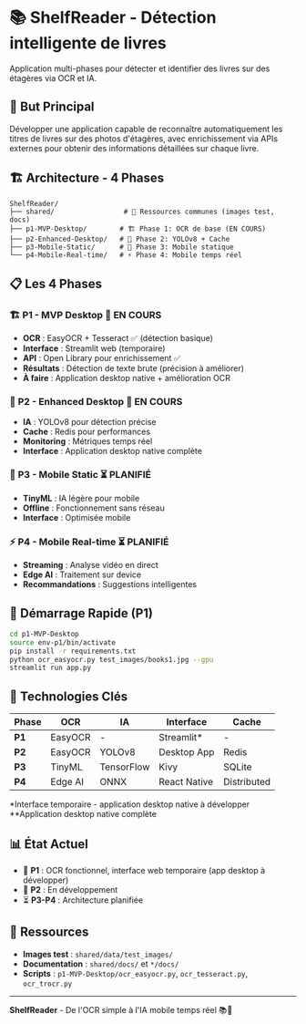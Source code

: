 # 📚 ShelfReader - Détection intelligente de livres

Application multi-phases pour détecter et identifier des livres sur des étagères via OCR et IA.

## 🎯 **But Principal**
Développer une application capable de reconnaître automatiquement les titres de livres sur des photos d'étagères, avec enrichissement via APIs externes pour obtenir des informations détaillées sur chaque livre.

## 🏗️ **Architecture - 4 Phases**

```
ShelfReader/
├── shared/                 # 📁 Ressources communes (images test, docs)
├── p1-MVP-Desktop/        # 🏗️ Phase 1: OCR de base (EN COURS)
├── p2-Enhanced-Desktop/   # 🚀 Phase 2: YOLOv8 + Cache
├── p3-Mobile-Static/      # 📱 Phase 3: Mobile statique
└── p4-Mobile-Real-time/   # ⚡ Phase 4: Mobile temps réel
```

## 📋 **Les 4 Phases**

### 🏗️ **P1 - MVP Desktop** 🔄 EN COURS
- **OCR** : EasyOCR + Tesseract ✅ (détection basique)
- **Interface** : Streamlit web (temporaire)
- **API** : Open Library pour enrichissement ✅
- **Résultats** : Détection de texte brute (précision à améliorer)
- **À faire** : Application desktop native + amélioration OCR

### 🚀 **P2 - Enhanced Desktop** 🔄 EN COURS
- **IA** : YOLOv8 pour détection précise
- **Cache** : Redis pour performances
- **Monitoring** : Métriques temps réel
- **Interface** : Application desktop native complète

### 📱 **P3 - Mobile Static** ⏳ PLANIFIÉ
- **TinyML** : IA légère pour mobile
- **Offline** : Fonctionnement sans réseau
- **Interface** : Optimisée mobile

### ⚡ **P4 - Mobile Real-time** ⏳ PLANIFIÉ
- **Streaming** : Analyse vidéo en direct
- **Edge AI** : Traitement sur device
- **Recommandations** : Suggestions intelligentes

## 🚀 **Démarrage Rapide (P1)**

```bash
cd p1-MVP-Desktop
source env-p1/bin/activate
pip install -r requirements.txt
python ocr_easyocr.py test_images/books1.jpg --gpu
streamlit run app.py
```

## 🎯 **Technologies Clés**

| Phase | OCR | IA | Interface | Cache |
|-------|-----|----|-----------|-------|
| **P1** | EasyOCR | - | Streamlit* | - |
| **P2** | EasyOCR | YOLOv8 | Desktop App | Redis |
| **P3** | TinyML | TensorFlow | Kivy | SQLite |
| **P4** | Edge AI | ONNX | React Native | Distributed |

*Interface temporaire - application desktop native à développer
**Application desktop native complète

## 📊 **État Actuel**
- 🔄 **P1** : OCR fonctionnel, interface web temporaire (app desktop à développer)
- 🔄 **P2** : En développement
- ⏳ **P3-P4** : Architecture planifiée

## 📖 **Ressources**
- **Images test** : `shared/data/test_images/`
- **Documentation** : `shared/docs/` et `*/docs/`
- **Scripts** : `p1-MVP-Desktop/ocr_easyocr.py`, `ocr_tesseract.py`, `ocr_trocr.py`

---

**ShelfReader** - De l'OCR simple à l'IA mobile temps réel 📚🤖
